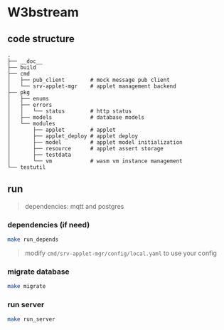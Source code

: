 # W3bstream

## code structure

```
.
├── __doc__
├── build
├── cmd
│   ├── pub_client        # mock message pub client
│   └── srv-applet-mgr    # applet management backend
├── pkg
│   ├── enums             
│   ├── errors
│   │   └── status        # http status
│   ├── models            # database models
│   └── modules
│       ├── applet        # applet
│       ├── applet_deploy # applet deploy 
│       ├── model         # applet model initialization
│       ├── resource      # applet assert storage
│       ├── testdata   
│       └── vm            # wasm vm instance management
└── testutil
```

## run

> dependencies: mqtt and postgres

### dependencies (if need)

```sh
make run_depends
```

> modify `cmd/srv-applet-mgr/config/local.yaml` to use your config

### migrate database

```sh
make migrate
```

### run server

```sh
make run_server
```

